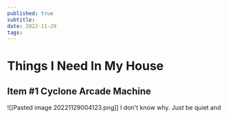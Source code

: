 ```yaml
---
published: true
subtitle: 
date: 2022-11-29
tags: 
---
```


# Things I Need In My House


## Item #1 Cyclone Arcade Machine
![[Pasted image 20221129004123.png]]
I don't know why. Just be quiet and 